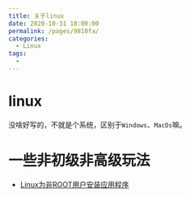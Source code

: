 ```yaml
---
title: 关于linux
date: 2020-10-31 18:00:00
permalink: /pages/9810fa/
categories: 
  - Linux
tags: 
  - 
---
```


# linux

没啥好写的，不就是个系统，区别于`Windows`、`MacOs`嘛。


# 一些非初级非高级玩法
* [Linux为非ROOT用户安装应用程序](https://tlanyan.me/work-with-linux-without-root-permission/)